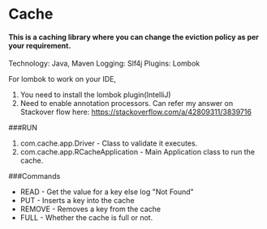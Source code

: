 # Cache

#### This is a caching library where you can change the eviction policy as per your requirement. 

Technology: Java, Maven
Logging: Slf4j
Plugins: Lombok

For lombok to work on your IDE,  
1. You need to install the lombok plugin(IntelliJ)
2. Need to enable annotation processors. Can refer my answer on Stackover flow here: https://stackoverflow.com/a/42809311/3839716

###RUN

1. com.cache.app.Driver - Class to validate it executes. 
2. com.cache.app.RCacheApplication - Main Application class to run the cache. 

###Commands
* READ - Get the value for a key else log "Not Found"
* PUT - Inserts a key into the cache
* REMOVE - Removes a key from the cache
* FULL - Whether the cache is full or not. 

